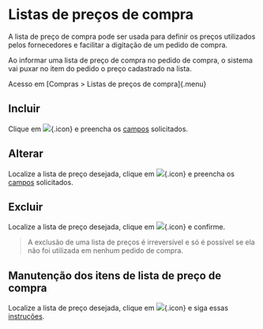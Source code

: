 # Listas de preços de compra

A lista de preço de compra pode ser usada para definir os preços utilizados pelos fornecedores e facilitar a digitação de um pedido de compra.

Ao informar uma lista de preço de compra no pedido de compra, o sistema vai puxar no item do pedido o preço cadastrado na lista.

Acesso em [Compras > Listas de preços de compra]{.menu}

## Incluir

 Clique em ![](https://static.zenerp.app.br/icons/action-create.svg){.icon} e preencha os [campos](priceList-edit) solicitados.


## Alterar

Localize a lista de preço desejada, clique em ![](https://static.zenerp.app.br/icons/action-update.svg){.icon} e preencha os [campos](priceList-edit) solicitados.

## Excluir

Localize a lista de preço desejada, clique em ![](https://static.zenerp.app.br/icons/action-delete.svg){.icon} e confirme.

>A exclusão de uma lista de preços é irreversível e só é possível se ela não foi utilizada em nenhum pedido de compra.

## Manutenção dos itens de lista de preço de compra

Localize a lista de preço desejada, clique em ![](https://static.zenerp.app.br/icons/action-child.svg){.icon} e siga essas [instruções](priceListItem).

